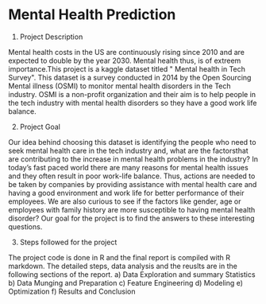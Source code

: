 # Mental Health Prediction
 
 1. Project Description
 
Mental health costs in the US are continuously rising since 2010 and are expected to double by the year
2030. Mental health thus, is of extreem importance.This project is a kaggle dataset titled " Mental health
in Tech Survey". This dataset is a survey conducted in 2014 by the Open Sourcing Mental illness (OSMI)
to monitor mental health disorders in the Tech industry. OSMI is a non-profit organization and their aim is
to help people in the tech industry with mental health disorders so they have a good work life balance.

  2. Project Goal
  
Our idea behind choosing this dataset is identifying the people who need to seek mental health care in
the tech industry and, what are the factorsthat are contributing to the increase in mental health problems
in the industry? In today’s fast paced world there are many reasons for mental health issues and they
often result in poor work-life balance. Thus, actions are needed to be taken by companies by providing
assistance with mental health care and having a good environment and work life for better performance of
their employees. We are also curious to see if the factors like gender, age or employees with family history
are more susceptible to having mental health disorder? Our goal for the project is to find the answers to
these interesting questions.

  3. Steps followed for the project
  
The project code is done in R and the final report is compiled with R markdown. The detailed steps, data
analysis and the reuslts are in the following sections of the report.
a) Data Exploration and summary Statistics
b) Data Munging and Preparation
c) Feature Engineering
d) Modeling
e) Optimization
f) Results and Conclusion

